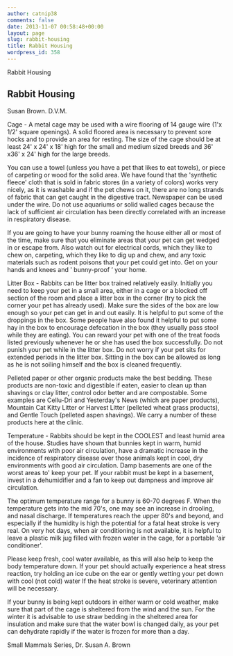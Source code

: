 ```yaml
---
author: catnip38
comments: false
date: 2013-11-07 00:58:48+00:00
layout: page
slug: rabbit-housing
title: Rabbit Housing
wordpress_id: 358
---
```


Rabbit Housing



## **Rabbit Housing**


Susan Brown. D.V.M.

Cage - A metal cage may be used with a wire flooring of 14 gauge wire (1'x 1/2' square openings). A solid floored area is necessary to prevent sore hocks and to provide an area for resting. The size of the cage should be at least 24' x 24' x 18' high for the small and medium sized breeds and 36' x36' x 24' high for the large breeds.

You can use a towel (unless you have a pet that likes to eat towels), or piece of carpeting or wood for the solid area. We have found that the 'synthetic fleece' cloth that is sold in fabric stores (in a variety of colors) works very nicely, as it is washable and if the pet chews on it, there are no long strands of fabric that can get caught in the digestive tract. Newspaper can be used under the wire. Do not use aquariums or solid walled cages because the lack of sufficient air circulation has been directly correlated with an increase in respiratory disease.

If you are going to have your bunny roaming the house either all or most of the time, make sure that you eliminate areas that your pet can get wedged in or escape from. Also watch out for electrical cords, which they like to chew on, carpeting, which they like to dig up and chew, and any toxic materials such as rodent poisons that your pet could get into. Get on your hands and knees and ' bunny-proof ‘ your home.

Litter Box - Rabbits can be litter box trained relatively easily. Initially you need to keep your pet in a small area, either in a cage or a blocked off section of the room and place a litter box in the corner (try to pick the corner your pet has already used). Make sure the sides of the box are low enough so your pet can get in and out easily. It is helpful to put some of the droppings in the box. Some people have also found it helpful to put some hay in the box to encourage defecation in the box (they usually pass stool while they are eating). You can reward your pet with one of the treat foods listed previously whenever he or she has used the box successfully. Do not punish your pet while in the litter box. Do not worry if your pet sits for extended periods in the litter box. Sitting in the box can be allowed as long as he is not soiling himself and the box is cleaned frequently.

Pelleted paper or other organic products make the best bedding. These products are non-toxic and digestible if eaten, easier to clean up than shavings or clay litter, control odor better and are compostable. Some examples are Cellu-Dri and Yesterday's News (which are paper products), Mountain Cat Kitty Litter or Harvest Litter (pelleted wheat grass products), and Gentle Touch (pelleted aspen shavings). We carry a number of these products here at the clinic.

Temperature - Rabbits should be kept in the COOLEST and least humid area of the house. Studies have shown that bunnies kept in warm, humid environments with poor air circulation, have a dramatic increase in the incidence of respiratory disease over those animals kept in cool, dry environments with good air circulation. Damp basements are one of the worst areas to' keep your pet. If your rabbit must be kept in a basement, invest in a dehumidifier and a fan to keep out dampness and improve air circulation.

The optimum temperature range for a bunny is 60-70 degrees F. When the temperature gets into the mid 70's, one may see an increase in drooling, and nasal discharge. If temperatures reach the upper 80's and beyond, and especially if the humidity is high the potential for a fatal heat stroke is very real. On very hot days, when air conditioning is not available, it is helpful to leave a plastic milk jug filled with frozen water in the cage, for a portable 'air conditioner'.

Please keep fresh, cool water available, as this will also help to keep the body temperature down. If your pet should actually experience a heat stress reaction, try holding an ice cube on the ear or gently wetting your pet down with cool (not cold) water If the heat stroke is severe, veterinary attention will be necessary.

If your bunny is being kept outdoors in either warm or cold weather, make sure that part of the cage is sheltered from the wind and the sun. For the winter it is advisable to use straw bedding in the sheltered area for insulation and make sure that the water bowl is changed daily, as your pet can dehydrate rapidly if the water is frozen for more than a day.

Small Mammals Series, Dr. Susan A. Brown
